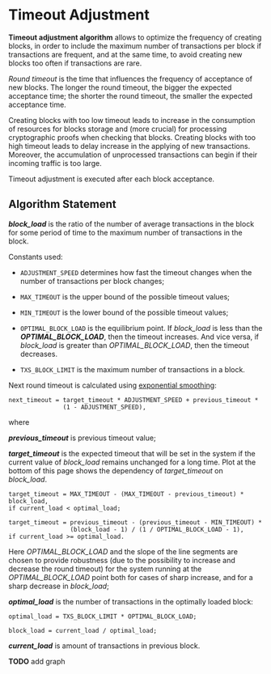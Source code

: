 # Timeout Adjustment

**Timeout adjustment algorithm** allows to optimize the frequency of creating
blocks, in order to include the maximum number of transactions per block if  
transactions are frequent, and at the same time, to avoid creating new blocks
too often if transactions are rare.

_Round timeout_ is the time that influences the frequency of acceptance of new
blocks. The longer the round timeout, the bigger the expected acceptance time;
the shorter the round timeout, the smaller the expected acceptance time.

Creating blocks with too low timeout leads to increase in the consumption of
resources for blocks storage and (more crucial) for processing cryptographic
proofs when checking that blocks. Creating blocks with too high timeout leads to
delay increase in the applying of new transactions. Moreover, the accumulation of
unprocessed transactions can begin if their incoming traffic is too large.

Timeout adjustment is executed after each block acceptance.

## Algorithm Statement

**_block_load_** is the ratio of the number of average transactions in the block
for some period of time to the maximum number of transactions in the block.

Constants used:

- `ADJUSTMENT_SPEED` determines how fast the timeout changes when the number of
  transactions per block changes;

- `MAX_TIMEOUT` is the upper bound of the possible timeout values;

- `MIN_TIMEOUT` is the lower bound of the possible timeout values;

- `OPTIMAL_BLOCK_LOAD` is the equilibrium point. If _block_load_ is less than
  the **_OPTIMAL_BLOCK_LOAD_**, then the timeout increases. And vice versa, if
  _block_load_ is greater than _OPTIMAL_BLOCK_LOAD_, then the timeout decreases.

- `TXS_BLOCK_LIMIT` is the maximum number of transactions in a block.

Next round timeout is calculated using [exponential smoothing][exponential_smoothing]:

```Text
next_timeout = target_timeout * ADJUSTMENT_SPEED + previous_timeout *
               (1 - ADJUSTMENT_SPEED),
```

where

**_previous_timeout_** is previous timeout value;

**_target_timeout_** is the expected timeout that will be set in the system if the
current value of _block_load_ remains unchanged for a long time. Plot at the
bottom of this page shows the dependency of _target_timeout_ on _block_load_.

```Text
target_timeout = MAX_TIMEOUT - (MAX_TIMEOUT - previous_timeout) * block_load,
if current_load < optimal_load;
```

```Text
target_timeout = previous_timeout - (previous_timeout - MIN_TIMEOUT) *
                 (block_load - 1) / (1 / OPTIMAL_BLOCK_LOAD - 1),
if current_load >= optimal_load.
```

Here _OPTIMAL_BLOCK_LOAD_ and the slope of the line segments are chosen to provide
robustness (due to the possibility to increase and decrease the round timeout)
for the system running at the _OPTIMAL_BLOCK_LOAD_ point both for cases of sharp
increase, and for a sharp decrease in _block_load_;

**_optimal_load_** is the number of transactions in the optimally loaded block:

```Text
optimal_load = TXS_BLOCK_LIMIT * OPTIMAL_BLOCK_LOAD;
```

```Text
block_load = current_load / optimal_load;
```

**_current_load_** is amount of transactions in previous block.

**TODO** add graph

[exponential_smoothing]: https://en.wikipedia.org/wiki/Exponential_smoothing
